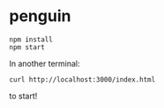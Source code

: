 # penguin

```
npm install
npm start
```
In another terminal: 

`curl http://localhost:3000/index.html` 

to start!
